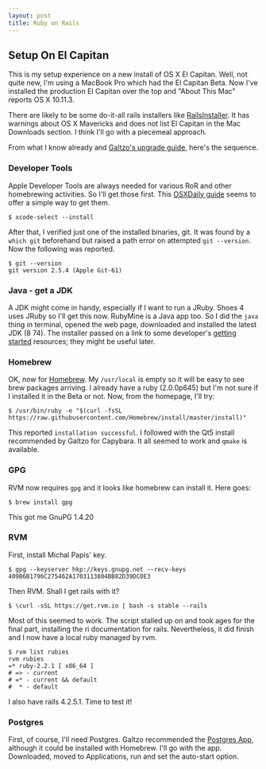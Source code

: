 ```yaml
---
layout: post
title: Ruby on Rails
---
```


## Setup On El Capitan

This is my setup experience on a new install of OS X El Capitan. Well, not quite new, I'm using a MacBook Pro which had the El Capitan Beta. Now I've installed the production El Capitan over the top and "About This Mac" reports OS X 10.11.3.

There are likely to be some do-it-all rails installers like [RailsInstaller](http://railsinstaller.org/en). It has warnings about OS X Mavericks and does not list El Capitan in the Mac Downloads section. I think I'll go with a piecemeal approach.

From what I know already and [Galtzo's upgrade guide](https://www.reddit.com/r/ruby/comments/3n26gt/upgrade_to_el_capitan_with_homebrew_ruby/), here's the sequence.

### Developer Tools

Apple Developer Tools are always needed for various RoR and other homebrewing activities. So I'll get those first. This [OSXDaily guide](http://osxdaily.com/2014/02/12/install-command-line-tools-mac-os-x/) seems to offer a simple way to get them.

~~~
$ xcode-select --install
~~~

After that, I verified just one of the installed binaries, git. It was found by a `which git` beforehand but raised a path error on attempted `git --version`. Now the following was reported.

~~~
$ git --version
git version 2.5.4 (Apple Git-61)
~~~

### Java - get a  JDK

A JDK might come in handy, especially if I want to run a JRuby. Shoes 4 uses JRuby so I'll get this now. RubyMine is a Java app too. So I did the `java` thing in terminal, opened the web page, downloaded and installed the latest JDK (8 74). The installer passed on a link to some developer's [getting started](http://docs.oracle.com/javase/tutorial/getStarted/index.html) resources; they might be useful later.

### Homebrew

OK, now for [Homebrew](http://brew.sh). My `/usr/local` is empty so it will be easy to see brew packages arriving. I already have a ruby (2.0.0p645) but I'm not sure if I installed it in the Beta or not. Now, from the homepage, I'll try:

~~~
$ /usr/bin/ruby -e "$(curl -fsSL https://raw.githubusercontent.com/Homebrew/install/master/install)"
~~~

This reported `installation successful`. I followed with the Qt5 install recommended by Galtzo for Capybara. It all seemed to work and `qmake` is available.

### GPG

RVM now requires `gpg` and it looks like homebrew can install it. Here goes:

~~~
$ brew install gpg
~~~

This got me GnuPG 1.4.20

### RVM

First, install Michal Papis' key.

~~~
$ gpg --keyserver hkp://keys.gnupg.net --recv-keys 409B6B1796C275462A1703113804BB82D39DC0E3
~~~

Then RVM. Shall I get rails with it?

~~~
$ \curl -sSL https://get.rvm.io | bash -s stable --rails
~~~

Most of this seemed to work. The script stalled up on and took ages for the final part, installing the ri documentation for rails. Nevertheless, it did finish and I now have a local ruby managed by rvm.

~~~
$ rvm list rubies
rvm rubies
=* ruby-2.2.1 [ x86_64 ]
# => - current
# =* - current && default
#  * - default
~~~

I also have rails 4.2.5.1. Time to test it!

### Postgres

First, of course, I'll need Postgres. Galtzo recommended the [Postgres App](http://postgresapp.com), although it could be installed with Homebrew. I'll go with the app. Downloaded, moved to Applications, run and set the auto-start option.